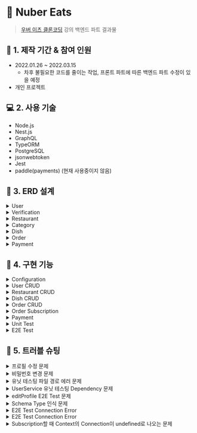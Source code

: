 # :pushpin: Nuber Eats

> [우버 이츠 클론코딩](https://nomadcoders.co/nuber-eats) 강의 백엔드 파트 결과물

## :calendar: 1. 제작 기간 & 참여 인원

- 2022.01.26 ~ 2022.03.15
  - 차후 불필요한 코드를 줄이는 작업, 프론트 파트에 따른 백엔드 파트 수정이 있을 예정
- 개인 프로젝트

## :computer: 2. 사용 기술

- Node.js
- Nest.js
- GraphQL
- TypeORM
- PostgreSQL
- jsonwebtoken
- Jest
- paddle(payments) (현재 사용중이지 않음)

## :hammer: 3. ERD 설계

<details>
<summary>User</summary>
<div markdown="1">

- id
- createdAt
- updatedAt
- email
- password (hashed)
- role (client|owner|delivery)
- verified
- restaurants
- orders
- rides
- payments

</div>
</details>

<details>
<summary>Verification</summary>
<div markdown="1">

- id
- createdAt
- updatedAt
- code
- user

</div>
</details>

<details>
<summary>Restaurant</summary>
<div markdown="1">

- id
- createdAt
- updatedAt
- name
- address
- category
- coverImage
- owner
- menu
- orders
- isPromoted
- promotedUntil

</div>
</details>

<details>
<summary>Category</summary>
<div markdown="1">

- id
- createdAt
- updatedAt
- name
- coverImage
- slug
- restaurants

</div>
</details>

<details>
<summary>Dish</summary>
<div markdown="1">

- id
- createdAt
- updatedAt
- name
- price
- photo
- description
- options
- restaurant

</div>
</details>

<details>
<summary>Order</summary>
<div markdown="1">

- customer
- driver
- items
- total
- status

</div>
</details>

<details>
<summary>Payment</summary>
<div markdown="1">

- transactionId
- user
- restaurant

</div>
</details>

## :dart: 4. 구현 기능

<details>
<summary>Configuration</summary>
<div markdown="1">

- [NestJS ConfigModule](https://bit.ly/36iGBpI)
- [TypeORM ConfigModule](https://bit.ly/3JeR8kD)
- [GraphQL ConfigModule](https://bit.ly/3t9plw5)
- [Create jsonwebtoken middleware](https://bit.ly/3q6NBNw) (current not used)
- [Use jsonwebtoken middleware for '/graphql' routes, POST Method](https://bit.ly/3MRQGe2) (current not used)
- Config Role Based Authorization

  - [Create Role Decorator](https://bit.ly/3q4eNg1)
  - [Use Role Decorator in Resolver if need authorizaion](https://bit.ly/3CFuzTA)

</div>
</details>

<details>
<summary>User CRUD</summary>
<div markdown="1">

- [Create Account](https://bit.ly/3CWk0vL)
- [Log In](https://bit.ly/3JbumKn)
- [See Profile](https://bit.ly/3N0QF7Y)
- [Edit Profile](https://bit.ly/3wn7YdB)
- [Verify Email](https://bit.ly/3KKttsI)

</div>
</details>

<details>
<summary>Restaurant CRUD</summary>
<div markdown="1">

- [Create Restaurant](https://bit.ly/3t7xcdM)
- [Edit Restaurant](https://bit.ly/3tZVNjJ)
- [Delete Restaurant](https://bit.ly/3Ib2kNU)
- [See Categories](https://bit.ly/3tWzgof)
- [See Restaurants](https://bit.ly/3wnabFV)
- [See Restaurants by Category](https://bit.ly/3MSDrtS)
- [See Restaurant](https://bit.ly/36jP5Nj)
- [Search Restaurant](https://bit.ly/3JcyfPl)

</div>
</details>

<details>
<summary>Dish CRUD</summary>
<div markdown="1">

- [Create Dish](https://bit.ly/3JifBp5)
- [Edit Dish](https://bit.ly/3CQp30E)
- [Delete Dish](https://bit.ly/3icPC6o)

</div>
</details>

<details>
<summary>Order CRUD</summary>
<div markdown="1">

- [Create Order](https://bit.ly/3KLZGQ2)
- [Read Orders](https://bit.ly/3JcpPHr)
- [Read Order](https://bit.ly/3t7yYvs)
- [Edit Order](https://bit.ly/3ta6Pnm)
- [Take Order to Delivery](https://bit.ly/3wb4Cdl)

</div>
</details>

<details>
<summary>Order Subscription</summary>
<div markdown="1">

- [Pending Orders to Owner](https://bit.ly/3tapXBE)
- [Notification Cooked Status Order to Delivery](https://bit.ly/3tVVoPw)
- [Update Order Status](https://bit.ly/3JcUl4d)

</div>
</details>

<details>
<summary>Payment</summary>
<div markdown="1">

- [Create Payment (Promote Restaurant)](https://bit.ly/3IaJwOH)
- [Read Payment](https://bit.ly/3KHy5iZ)
- [Unpromoting Restaurants](https://bit.ly/3CIe4Go)

</div>
</details>

<details>
<summary>Unit Test</summary>
<div markdown="1">

![Unit Test Coverage](https://user-images.githubusercontent.com/68040092/158137463-cad1e00b-6ec3-4267-8623-1d3db93319cd.png)

- [User Service](https://bit.ly/3tZqIg6)
- [Mail Service](https://bit.ly/3q5WrLr)
- [JWT Service](https://bit.ly/3KM3oJs)
- [Restaurant Service](https://bit.ly/3ugAbjB)
- [Order Service](https://bit.ly/3I9SdJ1)
- [Payments Service](https://bit.ly/3tYmSDX)

</div>
</details>

<details>
<summary>E2E Test</summary>
<div markdown="1">

  <details>
  <summary>Current Test Coverage</summary>
  <div markdown="1">

![Screenshot from 2022-03-15 11-59-25](https://user-images.githubusercontent.com/68040092/158297526-b250d125-f2b7-44b5-ab47-b66fd624eb4c.png)
![Screenshot from 2022-03-15 11-59-50](https://user-images.githubusercontent.com/68040092/158297533-95cc0bba-f6df-4194-884b-1d0cffa8de0d.png)

  </div>
  </details>

- [User Resolver](https://bit.ly/35VZNtK)
- [Restaurant Resolver](https://bit.ly/3IbiAOI)
- [Order Resolver](https://bit.ly/3Ip1I7v)
- [Payment Resolver](https://bit.ly/3w2NiHv)

</div>
</details>

## :rotating_light: 5. 트러블 슈팅

<details>
<summary>프로필 수정 문제</summary>
<div markdown="1">

- 처음엔 userId, email, password를 입력받고 typeORM의 update 메소드를 이용해 유저 프로필을 수정하려고 했음
- 그러나, User entity의 비밀번호 해싱함수에 BeforeUpdate hook을 사용해도 비밀번호가 해싱되지 않는 문제가 발생
- update 메소드는 update query만 실행하기 떄문에, hook을 사용할 수 없는 문제가 있다는 걸 알았음
- 결과적으로, findOne 메소드로 userId를 통해 특정 user를 찾고, email과 password를 선택적으로 입력받았을 경우를 대비해 undefined가 아닌 경우에만 정보를 덮어씌우고 해당 유저를 save해주는 방식으로 변경하였음

:pushpin: [코드 첨부](https://github.com/Soujiro-a/nuber-eats-backend/blob/2f113d1c89355ea0a7cb12cf4f401b05835d6f51/src/users/users.service.ts#L80)

</div>
</details>

<details>
<summary>비밀번호 변경 문제</summary>
<div markdown="1">

- 이메일 인증을 구현을 위해 DB의 relation을 이용해 User Table을 불러오고, 이메일 인증이 됐을 때 verified 컬럼의 값을 true로 바꾸려고 하였음
- 해당 user의 모든 정보를 가져와 verified 컬럼만 바꿔주고 save를 하려니, 해시되어있는 비밀번호도 같이 save를 통해 update가 되어버리면서 해시되어있는 비밀번호를 다시 해시하는 문제가 발생
- 그래서, 아래 2가지 조치를 취하였음
  - relation을 이용해 User Table을 가져올 때 password를 선택하지 않도록 하였음
    - :pushpin: [코드 첨부](https://github.com/Soujiro-a/nuber-eats-backend/blob/2d323c1358f3f408afada866f1040f324dac358a/src/users/entities/user.entity.ts#L30)
    - 다만, 이후 findOne을 통해 특정 유저를 찾을 때는 필요한 컬럼을 선택해줄 필요가 생겼음
      - :pushpin: [코드 첨부](https://github.com/Soujiro-a/nuber-eats-backend/blob/2d323c1358f3f408afada866f1040f324dac358a/src/users/users.service.ts#L59)
  - 비밀번호 해시 함수를 비밀번호를 입력받았을 때만 수정하도록 하였음
    - :pushpin: [코드 첨부](https://github.com/Soujiro-a/nuber-eats-backend/blob/2d323c1358f3f408afada866f1040f324dac358a/src/users/entities/user.entity.ts#L46)

</div>
</details>

<details>
<summary>유닛 테스팅 파일 경로 에러 문제</summary>
<div markdown="1">

```
Cannot find module 'src/common/entities/core.entity' from 'users/entities/user.entity.ts'

    Require stack:
      users/entities/user.entity.ts
      users/users.service.ts
      users/users.service.spec.ts

       5 |   registerEnumType,
       6 | } from '@nestjs/graphql';
    >  7 | import { CoreEntity } from 'src/common/entities/core.entity';
         | ^
       8 | import { BeforeInsert, BeforeUpdate, Column, Entity } from 'typeorm';
       9 | import * as bcrypt from 'bcrypt';
      10 | import { InternalServerErrorException } from '@nestjs/common';

      at Resolver.resolveModule (../node_modules/jest-resolve/build/resolver.js:324:11)
      at Object.<anonymous> (users/entities/user.entity.ts:7:1)
```

- TypeScript를 쓰고 있어서, 쓰고싶은 함수를 자동으로 import해주면서 절대 경로로 표기를 하는데, Jest에서는 절대 경로로 표기하면 제대로 경로를 찾아가지 못함
- package.json에 작성되어있는 Jest 설정에서 파일을 찾는 방식을 바꿔줘야함

[코드 첨부](https://github.com/Soujiro-a/nuber-eats-backend/blob/7cd138f71e450c25a05c74b7f1a330c4d2e80e2c/package.json#L73)

</div>
</details>

<details>
<summary>UserService 유닛 테스팅 Dependency 문제</summary>
<div markdown="1">

```
    Nest can't resolve dependencies of the UserService (?, VerificationRepository, JwtService, MailService). Please make sure that the argument UserRepository at index [0] is available in the RootTestModule context.

    Potential solutions:
    - If UserRepository is a provider, is it part of the current RootTestModule?
    - If UserRepository is exported from a separate @Module, is that module imported within RootTestModule?
      @Module({
        imports: [ /* the Module containing UserRepository */ ]
      })
```

- 유닛 테스트 과정에서 Repository를 제공하지 않아서 생기는 문제
- 실제 Repository를 그대로 쓸 수는 없기 때문에(써서도 안됨), 가짜함수, 클래스, Repository(Mocking)를 만들어 제공

[코드 첨부](https://github.com/Soujiro-a/nuber-eats-backend/blob/7cd138f71e450c25a05c74b7f1a330c4d2e80e2c/src/users/users.service.spec.ts#L9)

</div>
</details>

<details>
<summary>editProfile E2E Test 문제</summary>
<div markdown="1">

> QueryFailedError: duplicate key value violates unique constraint "REL_8300048608d8721aea27747b07"

- 각 user당 하나의 verification만 만들 수 있도록 typeORM의 관계설정을 해놓은 상태 [코드 확인](https://github.com/Soujiro-a/nuber-eats-backend/blob/7ad8af837324fc7aa9e23add427ff6823443b046/src/users/entities/verification.entity.ts#L15)
- 해당 E2E 테스트에서 현재 verification가 존재하는 상태에서 editProfile mutation을 통해 동일 한 userId를 가진 verification column을 하나 더 만들려고하여 발생한 오류
- editProfile 함수내에 새 이메일을 변경하는 과정에서 기존 verification을 삭제하는 코드를 추가하여 해당 에러가 발생하지 않도록 하였음

[코드 첨부](https://github.com/Soujiro-a/nuber-eats-backend/blob/b6b0d26b3f4cd9961ea41a2409a71a976d35e69f/src/users/users.service.ts#L125)

</div>
</details>

<details>
<summary>Schema Type 인식 문제</summary>
<div markdown="1">

> Error: Cannot determine a GraphQL input type ("Restaurant") for the "restaurants". Make sure your class is decorated with an appropriate decorator.

- appModule에 Restaurant Module을 통해 특정 스키마의 InputType, ObjectType을 가져오려고 할 때, 이름을 명시해주지 않아 같은 이름으로 스키마로 표시하려고 해서 발생한 문제다
- 두 Type이 같은 이름을 가지고 있었기 때문에, InputType에 다른 이름을 할당해주어 다른 스키마로 표시되게 함으로서 오류를 해결할 수 있었다.

[코드 첨부](https://github.com/Soujiro-a/nuber-eats-backend/blob/8c2598c0131d235903e0cff446104683ca3e12e4/src/restaurants/entities/restaurant.entity.ts#L8)

</div>
</details>

<details>
<summary>E2E Test Connection Error</summary>
<div markdown="1">

> AlreadyHasActiveConnectionError: Cannot create a new connection named "default", because connection with such name already exist and it now has an active connection session.

- 중복 커넥션때문에 발생하는 문제
- 해당 프로젝트의 경우, e2e 테스트 코드의 AfterAll에서 app을 close할 때 비동기 처리를 해주지 않아 첫 테스트의 app이 닫히지 않아, 두번째 테스트부터 해당 에러가 발생하였다
- 문제에 나와있듯이, app.close를 비동기 처리해줌으로서 해결할 수 있었다.

</div>
</details>

<details>
<summary>E2E Test Connection Error</summary>
<div markdown="1">

> QueryFailedError: duplicate key value violates unique constraint "pg_type_typname_nsp_index"

- e2e 테스트 파일이 여러개일 때, 기본적으로 병렬로 실행하기 때문에, 동시에 테이블을 생성하며 오류가 발생
- Jest CLI 옵션 중, [runInBand](https://jestjs.io/docs/cli#--runinband)를 추가해주면 모든 테스트를 직렬로 실행하도록 변경할 수 있음

[참고한 링크](https://github.com/typeorm/typeorm/issues/6125)

</div>
</details>

<details>
<summary>Subscription할 때 Context의 Connection이 undefined로 나오는 문제</summary>
<div markdown="1">

- 처음에는 installSubscriptionHandlers 옵션을 true로 하고 context에서 connection 값을 가져오려고 했다.
- 그러나, connection 값이 undefined로 잡히며 처음에 사용하고자 했던 방법을 사용할 수 없게 되었다.
- Nestjs 공식 문서에 있는 GraphQL의 [Subscription 파트](https://docs.nestjs.com/graphql/subscriptions)에서는 installSubscriptionHandlers 옵션을 true로 설정하는 방법이 최신 버전에서는 사용되지 않고, 다른 방법을 사용하라는 경고문을 보았다.

- 해당 경고문 하단에는 subscriptions 옵션에서 graphql-ws 패키지를 true로 설정하라는 방법이 나와있어서 해당 방법을 사용해보려고 했는데 아래와 같은 메시지가 콘솔에 나왔다.

  > WebSocket protocol error occured. It was most likely caused due to an unsupported subprotocol "graphql-ws" requested by the client. graphql-ws implements exclusively the "graphql-transport-ws" subprotocol, please make sure that the client implements it too.

- 번역기의 도움(..)을 받아보니, graphql-ws는 클라이언트에서 지원하지 않는 graphql-transport-ws의 하위 프로토콜을 단독으로 생성하니 확인해보라는 이야기였다.
- 해당 메시지만 나오고 결과값을 받아보기위한 console.log도 제대로 동작하지 않아서, graphql-ws 패키지를 true로 설정하라는 방법으로는 못할 것 같아 다른 방법이 없나 물색해보았다.

- 그러다 문득 눈에 들어온 게, 공식문서에 있는 힌트문이었다.
  > You can also use both packages (subscriptions-transport-ws and graphql-ws) at the same time, for example, for backward compatibility.
- graphql-transport-ws 패키지도 graphql-ws 패키지와 똑같이 설정할 수 있는게 아닐까 싶어 true로 설정해보았지만 실패했다.
- 이후, 각 패키지의 공식문서를 찾아보다가, 문득 해당 옵션들의 인터페이스를 파고 들어가다보면 무언가 있지 않을까해서 살펴보기 시작했다.
- 그러다 GraphQLModule 옵션의 인터페이스에서 두 패키지를 설정할 때 사용가능한 서버옵션들을 찾게되었다.
- 그 중에서, 나는 처음에 연결할 때 토큰 값을 넘겨주고 싶은 것이었기 때문에 변수명으로 봤을 때 알맞을 것 같은 onConnect 옵션을 사용해보기로 하였다.
- 해당 옵션은 함수 형태로 사용해야된다고해서 찾아보던 와중, [graphql-transpost-ws의 npm 문서](https://www.npmjs.com/package/subscriptions-transport-ws)에서 onConnect 옵션을 찾았다.
- 그래서 첫번째 인자를 받아, console.log로 첫번째 인자값을 보니, http headers에 설정한 값이 그대로 콘솔에 나왔다.
- 결과적으로, http를 사용할 때 뿐 아니라, subscriptions 사용을 위한 WebSocket을 시작할 때도 토큰 값을 담아 guard에 보내도록 설정할 수 있었다.

[코드 첨부](https://github.com/Soujiro-a/nuber-eats-backend/blob/5fa77611e46748a6cdd6fd729599042660217ea7/src/app.module.ts#L64)

</div>
</details>
